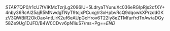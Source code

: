 $START$QP0/r1cU7fVIKMcTzrjLg2096lU+5LdryaTYunuXc036eRGIpRjs2dfXY+4nby36RcAl25ajR5MNwdgTNyT9tcjxPCuxg/r3xHpbvRcQ9dqowkXPrzddGKzV3QWBiR2OkOax4ntLirK2uf6eAUpGcHrov6T22Iy8eZTMfurfrdTnAw/aDGy58Ze9Ug1DJFD/B4W0CDvv6pN1iuS7/ms+Pg==$END$